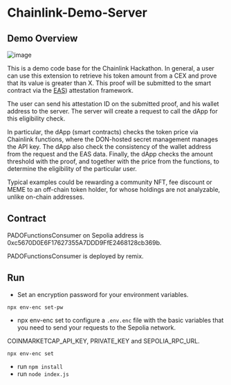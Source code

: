 # Chainlink-Demo-Server

## Demo Overview

![image](https://github.com/pado-labs/Chainlink-Demo-Server/assets/17900089/f9bbe266-1562-4424-8f92-e7d2fac8f9b3)

This is a demo code base for the Chainlink Hackathon. In general, a user can use this extension to retrieve his token amount from a CEX and prove that its value is greater than X. This proof will be submitted to the smart contract via the [EAS](https://attest.sh/)) attestation framework.

The user can send his attestation ID on the submitted proof, and his wallet address to the server. The server will create a request to call the dApp for this eligibility check. 

In particular, the dApp (smart contracts) checks the token price via Chainlink functions, where the DON-hosted secret management manages the API key. The dApp also check the consistency of the wallet address from the request and the EAS data. Finally, the dApp checks the amount threshold with the proof, and together with the price from the functions, to determine the eligibility of the particular user.

Typical examples could be rewarding a community NFT, fee discount or MEME to an off-chain token holder, for whose holdings are not analyzable, unlike on-chain addresses.

## Contract

PADOFunctionsConsumer on Sepolia address is 0xc5670D0E6F17627355A7DDD9FfE2468128cb369b.

PADOFunctionsConsumer is deployed by remix.

## Run

* Set an encryption password for your environment variables.

```shell
npx env-enc set-pw
```

* npx env-enc set to configure a `.env.enc` file with the basic variables that you need to send your requests to the Sepolia network.

COINMARKETCAP_API_KEY, PRIVATE_KEY and SEPOLIA_RPC_URL.

```shell
npx env-enc set
```

* run `npm install`
* run `node index.js`
